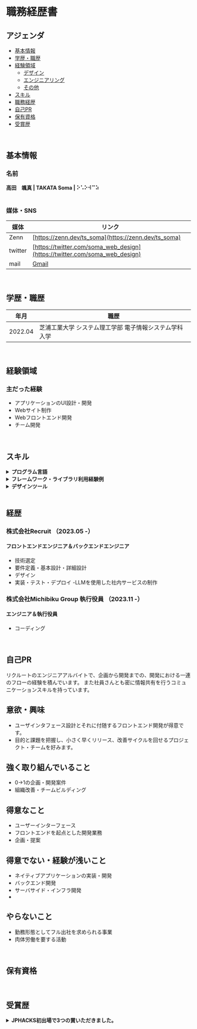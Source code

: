 # 職務経歴書

## アジェンダ

- [基本情報](#基本情報) 
- [学歴・職歴](#学歴職歴) 
- [経験領域](#経験領域) 
    - [デザイン](#デザイン) 
    - [エンジニアリング](#エンジニアリング) 
    - [その他](#その他) 
- [スキル](#スキル) 
- [職務経歴](#職務経歴) 
- [自己PR](#自己pr) 
- [保有資格](#保有資格)
- [受賞歴](#受賞歴)

</br>

## 基本情報

### 名前
**高田　颯真 | TAKATA Soma | ⠕⠡⠕⠺⠉⠵**
</br></br>
### 媒体・SNS
|媒体|リンク|
|---|-----|
|Zenn|[https://zenn.dev/ts_soma](https://zenn.dev/ts_soma)|
|twitter|[https://twitter.com/soma_web_design](https://twitter.com/soma_web_design)|
|mail|[Gmail](ts13.trade@gmail.com)|
</br>

## 学歴・職歴
|年月|職歴|
|---|-----|
|2022.04|芝浦工業大学 システム理工学部 電子情報システム学科 入学|
</br>

## 経験領域

### 主だった経験

- アプリケーションのUI設計・開発
- Webサイト制作
- Webフロントエンド開発
- チーム開発
</br>

## スキル


<details>
<summary><strong>プログラム言語</strong></summary>

</br>

|言語|経験年数|レベル|
|---|-----|-----|
|  HTML | 3年〜 | 実務で問題なく使える |
|  CSS  |  3年〜 | 実務で問題なく使える |
|  Sass  |  3年〜 | 実務で問題なく使える |
|  JavaScript  |  3年〜 | 実務で問題なく使える |
|  TypeScript  |  1年 | 実務で調べながら使える |
|  Python  | 1年 | 少し使える |

</details>


<details>
<summary><strong>フレームワーク・ライブラリ利用経験例</strong></summary>

</br>

|名前|経験年数|レベル|
|---|-----|-----|
|  React.js  |  2年 | 実務で問題なく使える |
|  Next.js  |  1年〜 | 実務で調べながら使える |


</details>

<details>
<summary><strong>デザインツール</strong></summary>
  
- **Figma(UI作成、デザイン)**
- Adobe Photoshop
- Adobe Illustrator
- Adobe XD

等...
</details>

</br>

## 経歴

### 株式会社Recruit （2023.05 -）

#### フロントエンドエンジニア＆バックエンドエンジニア

- 技術選定
- 要件定義・基本設計・詳細設計
- デザイン
- 実装・テスト・デプロイ
-LLMを使用した社内サービスの制作

### 株式会社Michibiku Group 執行役員 （2023.11 -）

#### エンジニア＆執行役員

- コーディング


</br>

## 自己PR

リクルートのエンジニアアルバイトで、企画から開発までの、開発における一連のフローの経験を積んでいます。
また社員さんとも密に情報共有を行うコミュニケーションスキルを持っています。

## 意欲・興味

- ユーザインタフェース設計とそれに付随するフロントエンド開発が得意です。
- 目的と課題を把握し、小さく早くリリース、改善サイクルを回せるプロジェクト・チームを好みます。

## 強く取り組んでいること

- 0->1の企画・開発案件
- 組織改善・チームビルディング

## 得意なこと

- ユーザーインターフェース
- フロントエンドを起点とした開発業務
- 企画・提案

## 得意でない・経験が浅いこと

- ネイティブアプリケーションの実装・開発
- バックエンド開発
- サーバサイド・インフラ開発
- 
## やらないこと

- 勤務形態としてフル出社を求められる事業
- 肉体労働を要する活動

</br>

## 保有資格
</br>

## 受賞歴
<details>
<summary><strong> JPHACKS初出場で3つの賞いただきました。
</strong></summary>
  JPHACKSというハッカソンに初めて出場し、即席チームながらも企業賞を三ついただきました。
  </details>
